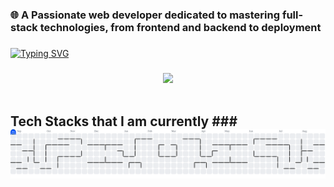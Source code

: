 ### 🌐 A Passionate web developer dedicated to mastering full-stack technologies, from frontend and backend to deployment

###
[![Typing SVG](https://readme-typing-svg.demolab.com?font=Fira+Code&pause=1000&color=F75318&width=435&lines=Hi+%F0%9F%91%8B%2C+I'm+Ph%E1%BA%A1m+Nguy%E1%BB%85n+Ph%C3%BAc+Th%E1%BB%8Bnh;How+are+you+today%3F;Welcome+to+my+GitHub+profile;Feel+free+wander+around+%3C3)](https://git.io/typing-svg)

###
<div align = "center">
  <img src ="https://user-images.githubusercontent.com/74038190/225813708-98b745f2-7d22-48cf-9150-083f1b00d6c9.gif">
</div>

<br>
  <h2> Tech Stacks that I am currently
###
<picture>
  <source media="(prefers-color-scheme: dark)" srcset="https://raw.githubusercontent.com/phucthinh2610/phucthinh2610/output/pacman-contribution-graph-dark.svg">
  <source media="(prefers-color-scheme: light)" srcset="https://raw.githubusercontent.com/phucthinh2610/phucthinh2610/output/pacman-contribution-graph.svg">
  <img alt="pacman contribution graph" src="https://raw.githubusercontent.com/phucthinh2610/phucthinh2610/output/pacman-contribution-graph.svg">
</picture>

###

<!--
**phucthinh2610/phucthinh2610** is a ✨ _special_ ✨ repository because its `README.md` (this file) appears on your GitHub profile.

Here are some ideas to get you started:

- 🔭 I’m currently working on ...
- 🌱 I’m currently learning ...
- 👯 I’m looking to collaborate on ...
- 🤔 I’m looking for help with ...
- 💬 Ask me about ...
- 📫 How to reach me: ...
- 😄 Pronouns: ...
- ⚡ Fun fact: ...
-->
